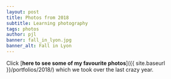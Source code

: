 ```yaml
---
layout: post
title: Photos from 2018
subtitle: Learning photography
tags: photos
author: pjl
banner: fall_in_lyon.jpg
banner_alt: Fall in Lyon
---
```


Click [__here to see some of my favourite photos__]({{ site.baseurl }}/portfolios/2018/) which we took over the last crazy year.
